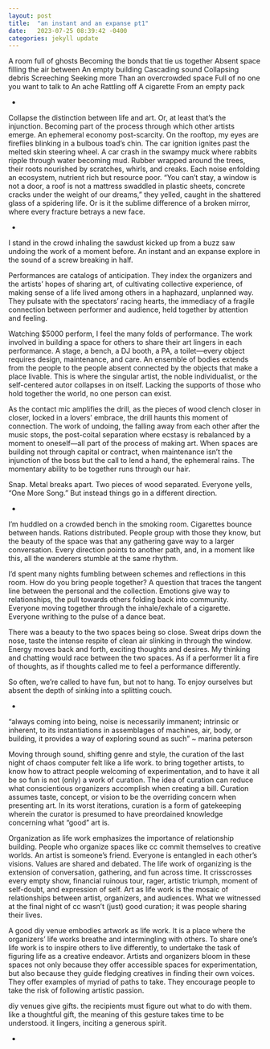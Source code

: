```yaml
---
layout: post
title:  "an instant and an expanse pt1"
date:   2023-07-25 08:39:42 -0400
categories: jekyll update
---
```

A room full of ghosts 
Becoming the bonds that tie us together 
Absent space filling the air between 
An empty building
Cascading sound 
Collapsing debris 
Screeching 
Seeking more
Than an overcrowded space 
Full of no one you want to talk to
An ache 
Rattling off 
A cigarette
From an empty pack 

-

Collapse the distinction between life and art. Or, at least that’s the injunction. Becoming part of the process through which other artists emerge. An ephemeral economy post-scarcity. On the rooftop, my eyes are fireflies blinking in a bulbous toad’s chin. The car ignition ignites past the melted skin steering wheel. A car crash in the swampy muck where rabbits ripple through water becoming mud. Rubber wrapped around the trees, their roots nourished by scratches, whirls, and creaks. Each noise enfolding an ecosystem, nutrient rich but resource poor. “You can’t stay, a window is not a door, a roof is not a mattress swaddled in plastic sheets, concrete cracks under the weight of our dreams,” they yelled, caught in the shattered glass of a spidering life. Or is it the sublime difference of a broken mirror, where every fracture betrays a new face.

-

I stand in the crowd inhaling the sawdust kicked up from a buzz saw undoing the work of a moment before. An instant and an expanse explore in the sound of a screw breaking in half. 

Performances are catalogs of anticipation. They index the organizers and the artists’ hopes of sharing art, of cultivating collective experience, of making sense of a life lived among others in a haphazard, unplanned way. They pulsate with the spectators’ racing hearts, the immediacy of a fragile connection between performer and audience, held together by attention and feeling. 

Watching $5000 perform, I feel the many folds of performance. The work involved in building a space for others to share their art lingers in each performance. A stage, a bench, a DJ booth, a PA, a toilet—every object requires design, maintenance, and care. An ensemble of bodies extends from the people to the people absent connected by the objects that make a place livable. This is where the singular artist, the noble individualist, or the self-centered autor collapses in on itself. Lacking the supports of those who hold together the world, no one person can exist. 

As the contact mic amplifies the drill, as the pieces of wood clench closer in closer, locked in a lovers’ embrace, the drill haunts this moment of connection. The work of undoing, the falling away from each other after the music stops, the post-coital separation where ecstasy is rebalanced by a moment to oneself—all part of the process of making art. When spaces are building not through capital or contract, when maintenance isn’t the injunction of the boss but the call to lend a hand, the ephemeral rains. The momentary ability to be together runs through our hair. 

Snap. Metal breaks apart. Two pieces of wood separated. Everyone yells, “One More Song.” But instead things go in a different direction. 

-

I’m huddled on a crowded bench in the smoking room. Cigarettes bounce between hands. Rations distributed. People group with those they know, but the beauty of the space was that any gathering gave way to a larger conversation. Every direction points to another path, and, in a moment like this, all the wanderers stumble at the same rhythm. 

I’d spent many nights fumbling between schemes and reflections in this room. How do you bring people together? A question that traces the tangent line between the personal and the collection. Emotions give way to relationships, the pull towards others folding back into community. Everyone moving together through the inhale/exhale of a cigarette. Everyone writhing to the pulse of a dance beat. 

There was a beauty to the two spaces being so close. Sweat drips down the nose, taste the intense respite of clean air slinking in through the window. Energy moves back and forth, exciting thoughts and desires. My thinking and chatting would race between the two spaces. As if a performer lit a fire of thoughts, as if thoughts called me to feel a performance differently. 

So often, we’re called to have fun, but not to hang. To enjoy ourselves but absent the depth of sinking into a splitting couch. 

-

“always coming into being, noise is necessarily immanent; intrinsic or inherent, to its instantiations in assemblages of machines, air, body, or building, it provides a way of exploring sound as such” ~ marina peterson 

Moving through sound, shifting genre and style, the curation of the last night of chaos computer felt like a life work. to bring together artists, to know how to attract people welcoming of experimentation, and to have it all be so fun is not (only) a work of curation. The idea of curation can reduce what conscientious organizers accomplish when creating a bill. Curation assumes taste, concept, or vision to be the overriding concern when presenting art. In its worst iterations, curation is a form of gatekeeping wherein the curator is presumed to have preordained knowledge concerning what “good” art is. 

Organization as life work emphasizes the importance of relationship building. People who organize spaces like cc commit themselves to creative worlds. An artist is someone’s friend. Everyone is entangled in each other’s visions. Values are shared and debated. The life work of organizing is the extension of conversation, gathering, and fun across time. It crisscrosses every empty show, financial ruinous tour, rager, artistic triumph, moment of self-doubt, and expression of self. Art as life work is the mosaic of relationships between artist, organizers, and audiences. What we witnessed at the final night of cc wasn’t (just) good curation; it was people sharing their lives. 

A good diy venue embodies artwork as life work. It is a place where the organizers’ life works breathe and intermingling with others. To share one’s life work is to inspire others to live differently, to undertake the task of figuring life as a creative endeavor. Artists and organizers bloom in these spaces not only because they offer accessible spaces for experimentation, but also because they guide fledging creatives in finding their own voices. They offer examples of myriad of paths to take. They encourage people to take the risk of following artistic passion. 

diy venues give gifts. the recipients must figure out what to do with them. like a thoughtful gift, the meaning of this gesture takes time to be understood. it lingers, inciting a generous spirit.

-
